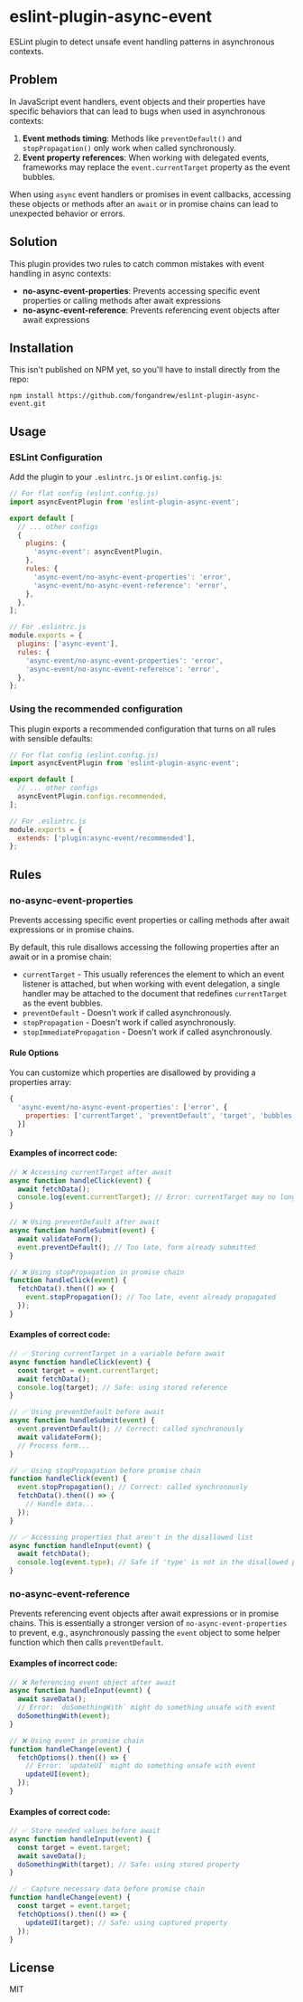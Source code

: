 # eslint-plugin-async-event

ESLint plugin to detect unsafe event handling patterns in asynchronous contexts.

## Problem

In JavaScript event handlers, event objects and their properties have specific behaviors that can lead to bugs when used in asynchronous contexts:

1. **Event methods timing**: Methods like `preventDefault()` and `stopPropagation()` only work when called synchronously.
2. **Event property references**: When working with delegated events, frameworks may replace the `event.currentTarget` property as the event bubbles.

When using `async` event handlers or promises in event callbacks, accessing these objects or methods after an `await` or in promise chains can lead to unexpected behavior or errors.

## Solution

This plugin provides two rules to catch common mistakes with event handling in async contexts:

- **no-async-event-properties**: Prevents accessing specific event properties or calling methods after await expressions
- **no-async-event-reference**: Prevents referencing event objects after await expressions

## Installation

This isn't published on NPM yet, so you'll have to install directly from the repo:

```
npm install https://github.com/fongandrew/eslint-plugin-async-event.git
```

## Usage

### ESLint Configuration

Add the plugin to your `.eslintrc.js` or `eslint.config.js`:

```js
// For flat config (eslint.config.js)
import asyncEventPlugin from 'eslint-plugin-async-event';

export default [
  // ... other configs
  {
    plugins: {
      'async-event': asyncEventPlugin,
    },
    rules: {
      'async-event/no-async-event-properties': 'error',
      'async-event/no-async-event-reference': 'error',
    },
  },
];
```

```js
// For .eslintrc.js
module.exports = {
  plugins: ['async-event'],
  rules: {
    'async-event/no-async-event-properties': 'error',
    'async-event/no-async-event-reference': 'error',
  },
};
```

### Using the recommended configuration

This plugin exports a recommended configuration that turns on all rules with sensible defaults:

```js
// For flat config (eslint.config.js)
import asyncEventPlugin from 'eslint-plugin-async-event';

export default [
  // ... other configs
  asyncEventPlugin.configs.recommended,
];
```

```js
// For .eslintrc.js
module.exports = {
  extends: ['plugin:async-event/recommended'],
};
```

## Rules

### no-async-event-properties

Prevents accessing specific event properties or calling methods after await expressions or in promise chains.

By default, this rule disallows accessing the following properties after an await or in a promise chain:
- `currentTarget` - This usually references the element to which an event listener is attached, but when working with event delegation, a single handler may be attached to the document that redefines `currentTarget` as the event bubbles.
- `preventDefault` - Doesn't work if called asynchronously.
- `stopPropagation` - Doesn't work if called asynchronously.
- `stopImmediatePropagation` - Doesn't work if called asynchronously.

#### Rule Options

You can customize which properties are disallowed by providing a properties array:

```js
{
  'async-event/no-async-event-properties': ['error', {
    properties: ['currentTarget', 'preventDefault', 'target', 'bubbles']
  }]
}
```

#### Examples of incorrect code:

```js
// ❌ Accessing currentTarget after await
async function handleClick(event) {
  await fetchData();
  console.log(event.currentTarget); // Error: currentTarget may no longer be valid
}

// ❌ Using preventDefault after await
async function handleSubmit(event) {
  await validateForm();
  event.preventDefault(); // Too late, form already submitted
}

// ❌ Using stopPropagation in promise chain
function handleClick(event) {
  fetchData().then(() => {
    event.stopPropagation(); // Too late, event already propagated
  });
}
```

#### Examples of correct code:

```js
// ✅ Storing currentTarget in a variable before await
async function handleClick(event) {
  const target = event.currentTarget;
  await fetchData();
  console.log(target); // Safe: using stored reference
}

// ✅ Using preventDefault before await
async function handleSubmit(event) {
  event.preventDefault(); // Correct: called synchronously
  await validateForm();
  // Process form...
}

// ✅ Using stopPropagation before promise chain
function handleClick(event) {
  event.stopPropagation(); // Correct: called synchronously
  fetchData().then(() => {
    // Handle data...
  });
}

// ✅ Accessing properties that aren't in the disallowed list
async function handleInput(event) {
  await fetchData();
  console.log(event.type); // Safe if 'type' is not in the disallowed properties list
}
```

### no-async-event-reference

Prevents referencing event objects after await expressions or in promise chains. This is essentially a stronger version of `no-async-event-properties` to prevent, e.g., asynchronously passing the `event` object to some helper function which then calls `preventDefault`.

#### Examples of incorrect code:

```js
// ❌ Referencing event object after await
async function handleInput(event) {
  await saveData();
  // Error: `doSomethingWith` might do something unsafe with event
  doSomethingWith(event);
}

// ❌ Using event in promise chain
function handleChange(event) {
  fetchOptions().then(() => {
    // Error: `updateUI` might do something unsafe with event
    updateUI(event);
  });
}
```

#### Examples of correct code:

```js
// ✅ Store needed values before await
async function handleInput(event) {
  const target = event.target;
  await saveData();
  doSomethingWith(target); // Safe: using stored property
}

// ✅ Capture necessary data before promise chain
function handleChange(event) {
  const target = event.target;
  fetchOptions().then(() => {
    updateUI(target); // Safe: using captured property
  });
}
```

## License

MIT